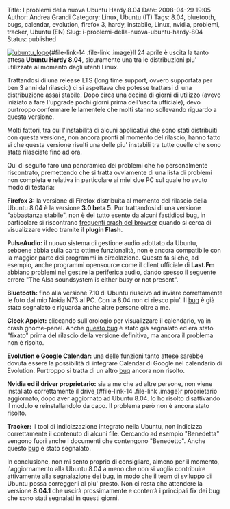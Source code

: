 Title: I problemi della nuova Ubuntu Hardy 8.04
Date: 2008-04-29 19:05
Author: Andrea Grandi
Category: Linux, Ubuntu (IT)
Tags: 8.04, bluetooth, bugs, calendar, evolution, firefox 3, hardy, instabile, Linux, nvidia, problemi, tracker, Ubuntu (EN)
Slug: i-problemi-della-nuova-ubuntu-hardy-804
Status: published

[![ubuntu\_logo](http://www.andreagrandi.it/wp-content/uploads/2008/02/ubuntu-logo.thumbnail.png "ubuntu_logo")](javascript:void(0) "ubuntu_logo"){#file-link-14
.file-link .image}Il 24 aprile è uscita la tanto attesa **Ubuntu Hardy
8.04**, sicuramente una tra le distribuzioni piu' utilizzate al momento
dagli utenti Linux.

Trattandosi di una release LTS (long time support, ovvero supportata per
ben 3 anni dal rilascio) ci si aspettava che potesse trattarsi di una
distribuzione assai stabile. Dopo circa una decina di giorni di utilizzo
(avevo iniziato a fare l'upgrade pochi giorni prima dell'uscita
ufficiale), devo purtroppo confermare le lamentele che molti stanno
sollevando riguardo a questa versione.

Molti fattori, tra cui l'instabilità di alcuni applicativi che sono
stati distribuiti con questa versione, non ancora pronti al momento del
rilascio, hanno fatto si che questa versione risulti una delle piu'
instabili tra tutte quelle che sono state rilasciate fino ad ora.

Qui di seguito farò una panoramica dei problemi che ho personalmente
riscontrato, premettendo che si tratta ovviamente di una lista di
problemi non completa e relativa in particolare ai miei due PC sul quale
ho avuto modo di testarla:

**Firefox 3:** la versione di Firefox distribuita al momento del
rilascio della Ubuntu 8.04 è la versione **3.0 beta 5**. Pur trattandosi
di una versione "abbastanza stabile", non è del tutto esente da alcuni
fastidiosi bug, in particolare si riscontrano [frequenti crash del
browser](https://bugs.launchpad.net/ubuntu/+source/pulseaudio/+bug/192888)
quando si cerca di visualizzare video tramite il **plugin Flash**.

**PulseAudio:** il nuovo sistema di gestione audio adottato da Ubuntu,
sebbene abbia sulla carta ottime funzionalità, non è ancora compatibile
con la maggior parte dei programmi in circolazione. Questo fa si che, ad
esempio, anche programmi opensource come il client ufficiale di
**Last.Fm** abbiano problemi nel gestire la periferica audio, dando
spesso il seguente errore "The Alsa soundsystem is either busy or not
present".

**Bluetooth:** fino alla versione 7.10 di Ubuntu riuscivo ad inviare
correttamente le foto dal mio Nokia N73 al PC. Con la 8.04 non ci riesco
piu'. Il
[bug](https://bugs.launchpad.net/ubuntu/+source/bluez-utils/+bug/211252)
è già stato segnalato e riguarda anche altre persone oltre a me.

**Clock Applet:** cliccando sull'orologio per visualizzare il
calendario, va in crash gnome-panel. Anche [questo
bug](https://bugs.launchpad.net/ubuntu/+source/gnome-panel/+bug/203527)
è stato già segnalato ed era stato "fixato" prima del rilascio della
versione definitiva, ma ancora il problema non è risolto.

**Evolution e Google Calendar:** una delle funzioni tanto attese sarebbe
dovuta essere la possibilità di integrare Calendar di Google nel
calendario di Evolution. Purtroppo si tratta di un altro
[bug](https://bugs.launchpad.net/ubuntu/+source/evolution/+bug/220596)
ancora non risolto.

**Nvidia ed il driver proprietario:** sia a me che ad altre persone, non
viene installato correttamente il
drive[ ](javascript:void(0) "ubuntu_logo"){#file-link-14 .file-link
.image}r proprietario aggiornato, dopo aver aggiornato ad Ubuntu 8.04.
Io ho risolto disattivando il modulo e reinstallandolo da capo. Il
problema però non è ancora stato risolto.

**Tracker:** il tool di indicizzazione integrato nella Ubuntu, non
indicizza correttamente il contenuto di alcuni file. Cercando ad esempio
"Benedetta" vengono fuori anche i documenti che contengono "Benedetto".
Anche questo
[bug](https://bugs.launchpad.net/ubuntu/+source/tracker/+bug/222046) è
stato segnalato.

In conclusione, non mi sento proprio di consigliare, almeno per il
momento, l'aggiornamento alla Ubuntu 8.04 a meno che non si voglia
contribuire attivamente alla segnalazione dei bug, in modo che il team
di sviluppo di Ubuntu possa correggerli al piu' presto. Non ci resta che
attendere la versione **8.04.1** che uscirà prossimamente e conterrà i
principali fix dei bug che sono stati segnalati in questi giorni.
